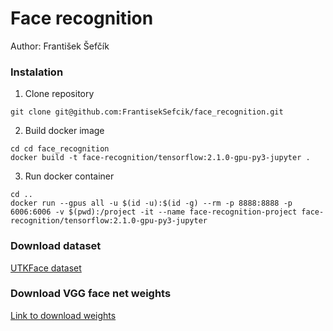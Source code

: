 # Face recognition
Author: František Šefčík

### Instalation

1. Clone repository
```shell script
git clone git@github.com:FrantisekSefcik/face_recognition.git
```

2. Build docker image
```shell script
cd cd face_recognition
docker build -t face-recognition/tensorflow:2.1.0-gpu-py3-jupyter .
```

3. Run docker container
```shell script
cd ..
docker run --gpus all -u $(id -u):$(id -g) --rm -p 8888:8888 -p 6006:6006 -v $(pwd):/project -it --name face-recognition-project face-recognition/tensorflow:2.1.0-gpu-py3-jupyter
```
### Download dataset 

[UTKFace dataset](https://susanqq.github.io/UTKFace/)

### Download VGG face net weights

[Link to download weights](https://drive.google.com/uc?id=1CPSeum3HpopfomUEK1gybeuIVoeJT_Eo)